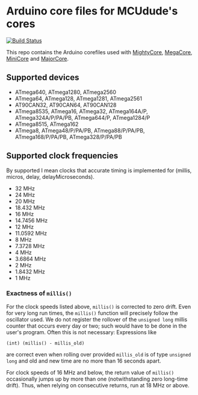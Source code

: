 # Arduino core files for MCUdude's cores
[![Build Status](https://travis-ci.org/MCUdude/MCUdude_corefiles.svg?branch=master)](https://travis-ci.org/MCUdude/MCUdude_corefiles)

This repo contains the Arduino corefiles used with [MightyCore](https://github.com/MCUdude/MightyCore), [MegaCore](https://github.com/MCUdude/MegaCore), [MiniCore](https://github.com/MCUdude/MiniCore) and [MajorCore](https://github.com/MCUdude/MightyCore).

## Supported devices

* ATmega640, ATmega1280, ATmega2560
* ATmega64, ATmega128, ATmega1281, ATmega2561
* AT90CAN32, AT90CAN64, AT90CAN128
* ATmega8535, ATmega16, ATmega32, ATmega164A/P, ATmega324A/P/PA/PB, ATmega644/P, ATmega1284/P
* ATmega8515, ATmega162
* ATmega8, ATmega48/P/PA/PB, ATmega88/P/PA/PB, ATmega168/P/PA/PB, ATmega328/P/PA/PB

## Supported clock frequencies

By supported I mean clocks that accurate timing is implemented for (millis,
micros, delay, delayMicroseconds).

* 32 MHz
* 24 MHz
* 20 MHz
* 18.432 MHz
* 16 MHz
* 14.7456 MHz
* 12 MHz
* 11.0592 MHz
* 8 MHz
* 7.3728 MHz
* 4 MHz
* 3.6864 MHz
* 2 MHz
* 1.8432 MHz
* 1 MHz

### Exactness of `millis()`

For the clock speeds listed above, `millis()` is corrected to zero drift.
Even for very long run times, the `millis()` function will precisely follow the
oscillator used.
We do not register the rollover of the `unsigned long` millis counter that
occurs every day or two; such would have to be done in the user's program.
Often this is not necessary:  Expressions like

    (int) (millis() - millis_old)

are correct even when rolling over provided `millis_old` is of type `unsigned long`
and old and new time are no more than 16 seconds apart.

For clock speeds of 16 MHz and below, the return value of `millis()`
occasionally jumps up by more than one (notwithstanding zero long-time drift).
Thus, when relying on consecutive returns, run at 18 MHz or above.
